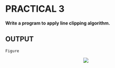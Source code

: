 # PRACTICAL 3
**Write a program to apply line clipping algorithm.**

## OUTPUT
`Figure`
<p align="center">
<img src="https://user-images.githubusercontent.com/68191677/235142000-02c81110-8eaa-4008-829f-1d2ae6c281e7.png"  />
</p>